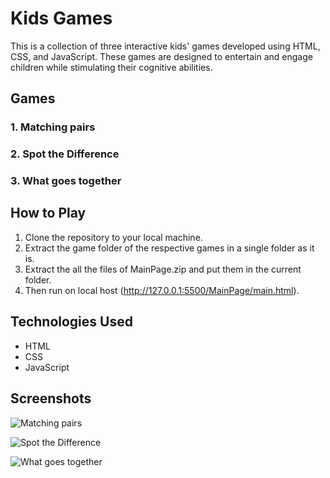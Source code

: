 # Kids Games

This is a collection of three interactive kids' games developed using HTML, CSS, and JavaScript. These games are designed to entertain and engage children while stimulating their cognitive abilities.

## Games

### 1. Matching pairs
### 2. Spot the Difference
### 3. What goes together

## How to Play

1. Clone the repository to your local machine.
2. Extract the game folder of the respective games in a single folder as it is.
3. Extract the all the files of MainPage.zip and put them in the current folder.
4. Then run on local host (http://127.0.0.1:5500/MainPage/main.html).

## Technologies Used

- HTML
- CSS
- JavaScript

## Screenshots

![Matching pairs](https://github.com/sourcecode69/KIDS-GAME/assets/76872499/ab3d2bfc-a55c-4d7f-b3d3-efdfacc9b119)


![Spot the Difference](https://github.com/sourcecode69/KIDS-GAME/assets/76872499/fc3aa5f7-f6e6-43af-b4bc-e359cc7fd978)

![What goes together](https://github.com/sourcecode69/KIDS-GAME/assets/76872499/66a2e1a9-7a91-4c28-8e89-a6b235daa6c2)

